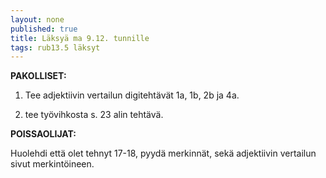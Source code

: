 ```yaml
---
layout: none
published: true
title: Läksyä ma 9.12. tunnille
tags: rub13.5 läksyt
---
```

**PAKOLLISET:**

1. Tee adjektiivin vertailun digitehtävät 1a, 1b, 2b ja 4a.

2. tee työvihkosta s. 23 alin tehtävä.

**POISSAOLIJAT:**

Huolehdi että olet tehnyt 17-18, pyydä merkinnät, sekä adjektiivin vertailun sivut merkintöineen.
